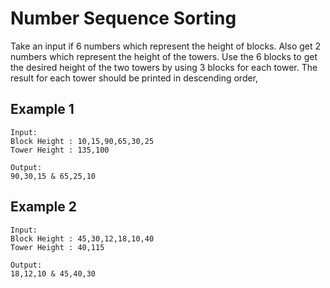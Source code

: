 # Number Sequence Sorting

Take an input if 6 numbers which represent the height of blocks. Also get 2 numbers which represent the height of the towers. Use the 6 blocks to get the desired height of the two towers by using 3 blocks for each tower. The result for each tower should be printed in descending order,

## Example 1

```
Input:
Block Height : 10,15,90,65,30,25
Tower Height : 135,100

Output:
90,30,15 & 65,25,10

```

## Example 2

```
Input:
Block Height : 45,30,12,18,10,40
Tower Height : 40,115

Output:
18,12,10 & 45,40,30

```
